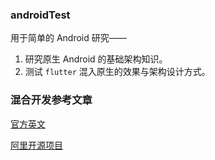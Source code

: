 ### androidTest
用于简单的 Android 研究——
1. 研究原生 Android 的基础架构知识。
2. 测试 `flutter` 混入原生的效果与架构设计方式。

### 混合开发参考文章
[官方英文](https://github.com/flutter/flutter/wiki/Add-Flutter-to-existing-apps)

[阿里开源项目](https://github.com/alibaba/flutter_boost)